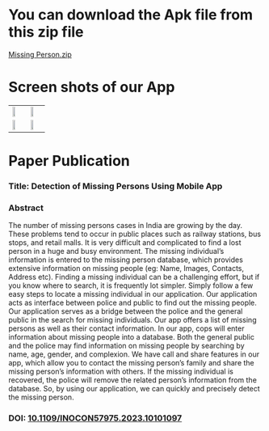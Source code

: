 # You can download the Apk file from this zip file
[Missing Person.zip](https://github.com/vamsi061/Missing-Person/files/15233521/Missing.Person.zip)

# Screen shots of our App
<table>
  <tr>
    <td>
      <img src="https://github.com/vamsi061/Missing-Person/assets/73982062/759dd4e4-769f-4069-baa5-a9280a1d204a" width=50% height=70%>
    </td>
    <td>
      <img src="https://github.com/vamsi061/Missing-Person/assets/73982062/dcda1659-5279-4f31-bbe8-b909bb9152de" width=50% height=70%>
    </td>
  </tr>
    <tr>
    <td>
      <img src="https://github.com/vamsi061/Missing-Person/assets/73982062/7cc949cb-0075-4bc7-93cf-a78f5d4bc6f2)" width=50% height=70%>
    </td>
    <td>
      <img src="https://github.com/vamsi061/Missing-Person/assets/73982062/71acd410-f573-4a7f-a3e5-c7b51f8ae43a" width=50% height=70%>
    </td>
  </tr>
</table>

# Paper Publication

### Title: Detection of Missing Persons Using Mobile App
### Abstract
The number of missing persons cases in India are growing by the day. These problems tend to occur in public places such as railway stations, bus stops, and retail malls. It is very difficult and complicated to find a lost person in a huge and busy environment. The missing individual’s information is entered to the missing person database, which provides extensive information on missing people (eg: Name, Images, Contacts, Address etc). Finding a missing individual can be a challenging effort, but if you know where to search, it is frequently lot simpler. Simply follow a few easy steps to locate a missing individual in our application. Our application acts as interface between police and public to find out the missing people. Our application serves as a bridge between the police and the general public in the search for missing individuals. Our app offers a list of missing persons as well as their contact information. In our app, cops will enter information about missing people into a database. Both the general public and the police may find information on missing people by searching by name, age, gender, and complexion. We have call and share features in our app, which allow you to contact the missing person’s family and share the missing person’s information with others. If the missing individual is recovered, the police will remove the related person’s information from the database. So, by using our application, we can quickly and precisely detect the missing person.

### DOI: <a href="https://ieeexplore.ieee.org/document/10101097" target="_blank"> 10.1109/INOCON57975.2023.10101097 </a>
